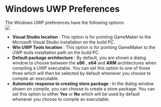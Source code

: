 # Windows UWP Preferences

The Windows UWP preferences have the following options:  
![](https://gms.magecorn.com/Manual/assets/Images/Setup_And_Version/Platform_Preferences/Windows_UWP_Prefs.png)  

-   **Visual Studio location** : This option is for pointing GameMaker
    to the Microsoft Visual Studio installation on the build PC.
-   **Win UWP Tools location** : This option is for pointing GameMaker
    to the UWP tools installation path on the build PC.
-   **Default package architecture** : By default, you are shown a
    dialog window to choose between the **x86** , **x64** and **ARM**
    architectures when compiling a UWP executable. You can set this
    option to one of those three which will then be selected by default
    whenever you choose to compile an executable.
-   **Automatic response to creating store package** : In the dialog
    window shown on compile, you can choose to create a store package.
    You can set this option to either **Yes** or **No** which will be
    used by default whenever you choose to compile an executable.
